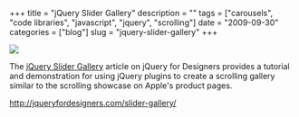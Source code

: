 +++
title = "jQuery Slider Gallery"
description = ""
tags = ["carousels", "code libraries", "javascript", "jquery", "scrolling"]
date = "2009-09-30"
categories = ["blog"]
slug = "jquery-slider-gallery"
+++



  <div class="notebook-screenshot"><a href="http://jqueryfordesigners.com/slider-gallery/"><img src="http://media.konigi.com/bluga/wt4ac364be46e49.jpg"/></a></div><p>The <a href="http://jqueryfordesigners.com/slider-gallery/">jQuery Slider Gallery</a> article on jQuery for Designers provides a tutorial and demonstration for using jQuery plugins to create a scrolling gallery similar to the scrolling showcase on Apple's product pages.</p>
    
  <a href="http://jqueryfordesigners.com/slider-gallery/">http://jqueryfordesigners.com/slider-gallery/</a>
